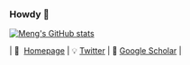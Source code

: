 ### Howdy 👋

[![Meng's GitHub stats](https://github-readme-stats.vercel.app/api?username=mengliu1998&show_icons=true&count_private=true&hide=prs,issues)](https://github.com/anuraghazra/github-readme-stats)

|&nbsp;🏡 &nbsp;[Homepage](https://mengliu1998.github.io/)&nbsp;|&nbsp;:bulb:&nbsp;[Twitter](https://twitter.com/mengliu_1998)&nbsp;|&nbsp;:link:&nbsp;[Google Scholar](https://scholar.google.com/citations?user=MlX5wLcAAAAJ&hl=zh-CN)&nbsp;|

